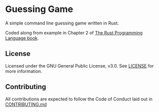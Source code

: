 # Guessing Game

A simple command line guessing game written in Rust.

Coded along from example in Chapter 2 of [The Rust Programming Language book](https://nostarch.com/Rust).

## License

Licensed under the GNU General Public License, v3.0. See [LICENSE](https://github.com/AspenJames/guessing_game/blob/master/LICENSE) for more information.

## Contributing 

All contributions are expected to follow the Code of Conduct laid out in [CONTRIBUTING.md](https://github.com/AspenJames/guessing_game/blob/master/CONTRIBUTING.md)
